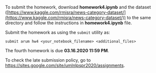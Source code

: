 To submit the homework, download __homework4.ipynb__ and the 
dataset ([https://www.kaggle.com/rmisra/news-category-dataset/](https://www.kaggle.com/rmisra/news-category-dataset/)) to the same directory and follow 
the instructions in __homework4.ipynb__ file.

Submit the homework as using the `submit` utility as:

`submit arum hw4 <your_notebook_filename> <additional_files>`

The fourth homework is due __03.16.2020 11:59 PM__.

To check the late submission policy, go to https://sites.google.com/site/umlnlpspr2020/assignments.
